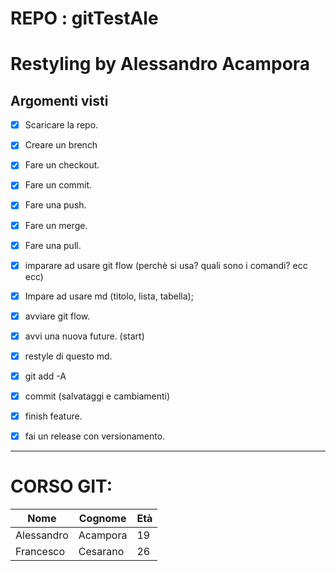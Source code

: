 # REPO : gitTestAle
# Restyling by Alessandro Acampora
## Argomenti visti

- [x] Scaricare la repo. 
- [x] Creare un brench
- [x] Fare un checkout.
- [x] Fare un commit. 
- [x] Fare una push. 
- [x] Fare un merge. 
- [x] Fare una pull. 
- [x] imparare ad usare git flow (perchè si usa? quali sono i comandi? ecc ecc)
- [x] Impare ad usare md (titolo, lista, tabella);
- [x] avviare git flow.
- [x] avvi una nuova future. (start)
- [x] restyle di questo md.
- [x] git add -A
- [x] commit (salvataggi e cambiamenti)
- [x] finish feature.
- [x] fai un release con versionamento.


---
# CORSO GIT: 
| Nome | Cognome | Età |   
|------|---------|-----|
|Alessandro|Acampora|19|
|Francesco|Cesarano|26|


